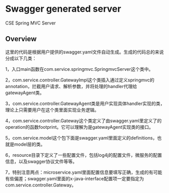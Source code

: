 # Swagger generated server

CSE Spring MVC Server


## Overview
这里的代码是根据用户提供的swagger.yaml文件自动生成。生成的代码总的来说分成以下几类：

1，入口main函数在com.service.springmvc.SpringmvcServer这个类中。

2，com.service.controller.GatewayImpl这个类插入通过定义springmvc的annotation，拦截用户请求、解析参数，并将处理的handler代理给gatewayAgent类。

3，com.service.controller.GatewayAgent类是用户实现具体handler实现的类，理论上只需要用户在这个类里面实现业务逻辑。

4，com.service.controller.Gateway这个类定义了由swagger.yaml里定义了的operation的函数footprint。它可以理解为是gatewayAgent实现类的接口。

5，com.service.model这个包下面是swagger.yaml里面定义的definitions，也就是model层的类。

6，resource目录下定义了一些配置文件，包括log4j的配置文件，微服务的配置信息，以及swagger协议文件等等。

7，特别注意两点：microservice.yaml里面配置信息要填写正确，生成的有可能有些偏差；swagger.yaml里面的x-java-interface配置项一定要指定为com.service.controller.Gateway。